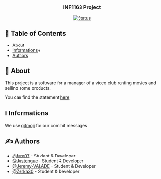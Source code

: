 <h3 align="center">INF1163 Project</h3>

<div align="center">

  [![Status](https://img.shields.io/badge/status-active-success.svg)]() 

</div>

## 📝 Table of Contents

- [About](#about)
- [Informations](#informations)+
- [Authors](#authors)

## 🧐 About <a name = "about"></a>

This project is a software for a manager of a video club renting movies and selling some products. 

You can find the statement [here](https://utility.zerka.dev/student/UQO/INF1663.pdf)


## ℹ Informations <a name = "informations"></a>

We use [gitmoji](https://gitmoji.dev/) for our commit messages

## ✍️ Authors <a name = "authors"></a>
- [@fare07](https://github.com/fare07) - Student & Developer
- [@Justengue](https://github.com/Justengue) - Student & Developer
- [@Jeremy-VALADE](https://github.com/Jeremy-VALADE) - Student & Developer
- [@Zerka30](https://github.com/Zerka30) - Student & Developer